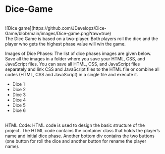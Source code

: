 # Dice-Game
<br>
![Dice game](https://github.com/JDevelopz/Dice-Game/blob/main/images/Dice-game.png?raw=true)
<br>
The Dice Game is based on a two-player. Both players roll the dice and the player who gets the highest phase value will win the game.

Images of Dice Phases: The list of dice phases images are given below. Save all the images in a folder where you save your HTML, CSS, and JavaScript files. You can save all HTML, CSS, and JavaScript files separately and link CSS and JavaScript files to the HTML file or combine all codes (HTML, CSS and JavaScript) in a single file and execute it.
<ul>
<li>Dice 1</li>
<li>Dice 2</li>
<li>Dice 3</li>
<li>Dice 4</li>
<li>Dice 5</li>
<li>Dice 6</li>
</ul>
<br>
HTML Code: HTML code is used to design the basic structure of the project. The HTML code contains the container class that holds the player’s name and initial dice phase. Another bottom div contains the two buttons (one button for roll the dice and another button for rename the player name).
